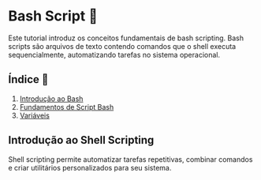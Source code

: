 # Bash Script 🐧

Este tutorial introduz os conceitos fundamentais de bash scripting. Bash scripts são arquivos de texto contendo comandos que o shell executa sequencialmente, automatizando tarefas no sistema operacional.

## Índice 📑

1. [Introdução ao Bash](#Bash-Script)
2. [Fundamentos de Script Bash]([#Criando-seu-primeiro-Script](https://github.com/ViniciusH97/Bash-Script-tutorial/tree/main/2%20-%20Fundamentos-Script#readme))
3. [Variáveis](https://github.com/ViniciusH97/Bash-Script-tutorial/tree/main/2%20-%20Vari%C3%A1veis#readme)

## Introdução ao Shell Scripting 

Shell scripting permite automatizar tarefas repetitivas, combinar comandos e criar utilitários personalizados para seu sistema.
